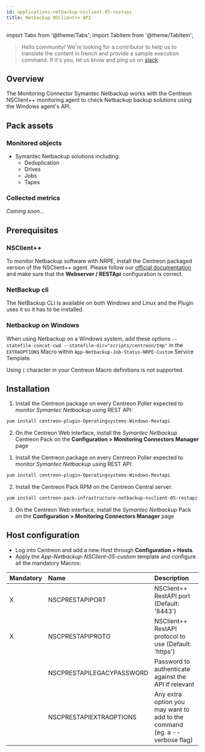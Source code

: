 ```yaml
---
id: applications-netbackup-nsclient-05-restapi
title: Netbackup NSClient++ API
---
```

import Tabs from '@theme/Tabs';
import TabItem from '@theme/TabItem';


> Hello community! We're looking for a contributor to help us to translate the 
content in french and provide a sample execution command. If it's you, let us 
know and ping us on [slack](https://centreon.slack.com)

## Overview 

The Monitoring Connector Symantec Netbackup works with the Centreon NSClient++ monitoring agent 
to check Netbackup backup solutions using the Windows agent's API. 

## Pack assets

### Monitored objects

* Symantec Netbackup solutions including:
    * Deduplication
    * Drives
    * Jobs
    * Tapes

### Collected metrics

*Coming soon...*

## Prerequisites

### NSClient++

To monitor Netbackup software with NRPE, install the Centreon packaged version 
of the NSClient++ agent. Please follow our [official documentation](../getting-started/how-to-guides/centreon-nsclient-tutorial.md)  
and make sure that the **Webserver / RESTApi** configuration is correct. 

### NetBackup cli

The NetBackup CLI is available on both Windows and Linux and the Plugin uses it so it
has to be installed.

### Netbackup on Windows

When using Netbackup on a Windows system, add these options `--statefile-concat-cwd
--statefile-dir="scripts/centreon/tmp"` in the `EXTRAOPTIONS` Macro within
`App-Netbackup-Job-Status-NRPE-Custom` Service Template. 

Using `|` character in your Centreon Macro definitions is not supported.

## Installation 

<Tabs groupId="sync">
<TabItem value="Online License" label="Online License">

1. Install the Centreon package on every Centreon Poller expected to monitor *Symantec Netbackup* using REST API:

```bash
yum install centreon-plugin-Operatingsystems-Windows-Restapi
```

2. On the Centreon Web interface, install the *Symantec Netbackup* Centreon Pack on the **Configuration > Monitoring Connectors Manager** page

</TabItem>
<TabItem value="Offline License" label="Offline License">

1. Install the Centreon package on every Centreon Poller expected to monitor *Symantec Netbackup* using REST API:

```bash
yum install centreon-plugin-Operatingsystems-Windows-Restapi
```

2. Install the Centreon Pack RPM on the Centreon Central server:

```bash
yum install centreon-pack-infrastructure-netbackup-nsclient-05-restapi
```

3. On the Centreon Web interface, install the *Symantec Netbackup* Pack on the **Configuration > Monitoring Connectors Manager** page

</TabItem>
</Tabs>

## Host configuration

* Log into Centreon and add a new Host through **Configuration > Hosts**.
* Apply the *App-Netbackup-NSClient-05-custom* template and configure all the mandatory Macros:

| Mandatory | Name                      | Description                                                                |
|:----------|:--------------------------|:-------------------------------------------------------------------------- |
| X         | NSCPRESTAPIPORT           | NSClient++ RestAPI port (Default: '8443')                                  |
| X         | NSCPRESTAPIPROTO          | NSClient++ RestAPI protocol to use (Default: 'https')                      |
|           | NSCPRESTAPILEGACYPASSWORD | Password to authenticate against the API if relevant                       |
|           | NSCPRESTAPIEXTRAOPTIONS   | Any extra option you may want to add to the command (eg. a --verbose flag) |
